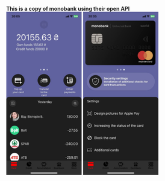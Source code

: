<b>This is a copy of monobank using their open API</b>
<img src="FirstReadme.jpg" alt="FirstPage" width="200"/>
<img src="SecondReadme.jpg" alt="SecondPage" width="200"/>
